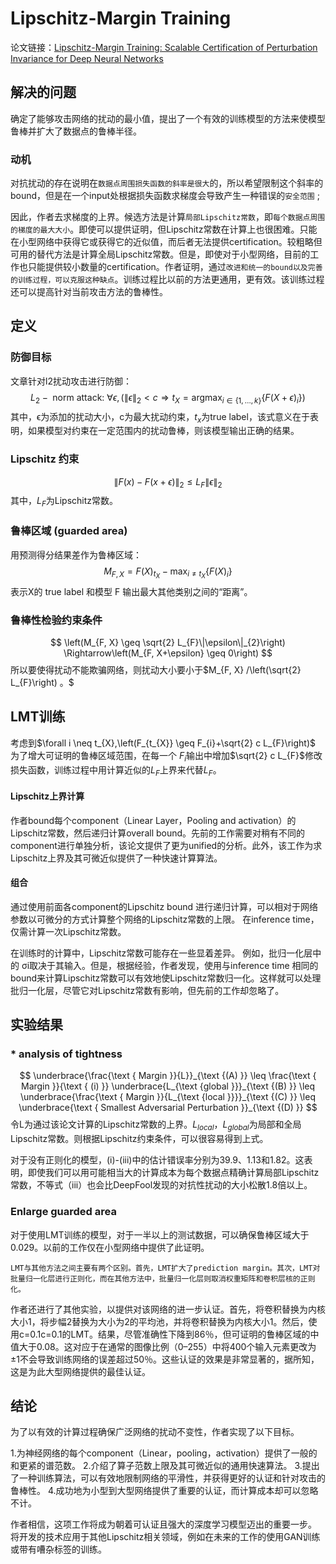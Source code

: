 # Lipschitz-Margin Training

论文链接：[Lipschitz-Margin Training: Scalable Certification of Perturbation Invariance for Deep Neural Networks](https://arxiv.org/abs/1802.04034)

## 解决的问题
确定了能够攻击网络的扰动的最小值，提出了一个有效的训练模型的方法来使模型鲁棒并扩大了数据点的鲁棒半径。

### 动机
对抗扰动的存在说明在`数据点周围损失函数的斜率是很大`的，所以希望限制这个斜率的bound，但是在一个input处根据损失函数求梯度会导致产生一种错误的`安全范围` ;

因此，作者去求梯度的上界。候选方法是计算`局部Lipschitz常数`，即`每个数据点周围的梯度的最大大小`。即使可以提供证明，但Lipschitz常数在计算上也很困难。只能在小型网络中获得它或获得它的近似值，而后者无法提供certification。较粗略但可用的替代方法是计算全局Lipschitz常数。但是，即使对于小型网络，目前的工作也只能提供较小数量的certification。作者证明，通过`改进和统一的bound以及完善的训练过程，可以克服这种缺点`。训练过程比以前的方法更通用，更有效。该训练过程还可以提高针对当前攻击方法的鲁棒性。

## 定义
### 防御目标
文章针对l2扰动攻击进行防御：
$$
L_{2}-\text { norm attack: } \forall \epsilon,\left(\|\epsilon\|_{2}<c \Rightarrow t_{X}=\operatorname{argmax}_{i \in\{1, \ldots, k\}}\left\{F(X+\epsilon)_{i}\right\}\right)
$$
其中，ϵ为添加的扰动大小，c为最大扰动约束，$t_x$为true label，该式意义在于表明，如果模型对约束在一定范围内的扰动鲁棒，则该模型输出正确的结果。

###  Lipschitz 约束
$$
\|F(x)-F(x+\epsilon)\|_{2} \leq L_{F}\|\epsilon\|_{2}
$$
其中，$L_F$为Lipschitz常数。

### 鲁棒区域 (guarded area)
用预测得分结果差作为鲁棒区域：
$$
M_{F, X}=F(X)_{t_{X}}-\max _{i \neq t_{X}}\left\{F(X)_{i}\right\}
$$
表示X的 true label 和模型 F 输出最大其他类别之间的“距离”。

### 鲁棒性检验约束条件
$$
\left(M_{F, X} \geq \sqrt{2} L_{F}\|\epsilon\|_{2}\right) \Rightarrow\left(M_{F, X+\epsilon} \geq 0\right)
$$
所以要使得扰动不能欺骗网络，则扰动大小要小于$M_{F, X} /\left(\sqrt{2} L_{F}\right) 。$

## LMT训练
考虑到$\forall i \neq t_{X},\left(F_{t_{X}} \geq F_{i}+\sqrt{2} c L_{F}\right)$ 为了增大可证明的鲁棒区域范围，在每一个 $F_i$输出中增加$\sqrt{2} c L_{F}$修改损失函数，训练过程中用计算近似的$L_F$上界来代替$L_F$。

#### Lipschitz上界计算
作者bound每个component（Linear Layer，Pooling and activation）的Lipschitz常数，然后递归计算overall bound。先前的工作需要对稍有不同的component进行单独分析，该论文提供了更为unified的分析。此外，该工作为求Lipschitz上界及其可微近似提供了一种快速计算算法。

#### 组合
通过使用前面各component的Lipschitz bound 进行递归计算，可以相对于网络参数以可微分的方式计算整个网络的Lipschitz常数的上限。 在inference time，仅需计算一次Lipschitz常数。

在训练时的计算中，Lipschitz常数可能存在一些显着差异。 例如，批归一化层中的 σi取决于其输入。但是，根据经验，作者发现，使用与inference time 相同的bound来计算Lipschitz常数可以有效地使Lipschitz常数归一化。这样就可以处理批归一化层，尽管它对Lipschitz常数有影响，但先前的工作却忽略了。

## 实验结果


### * analysis of tightness
$$
\underbrace{\frac{\text { Margin }}{L}}_{\text {(A) }} \leq \frac{\text { Margin }}{\text { (i) }} \underbrace{L_{\text {global }}}_{\text {(B) }} \leq \underbrace{\frac{\text { Margin }}{L_{\text {local }}}}_{\text {(C) }} \leq \underbrace{\text { Smallest Adversarial Perturbation }}_{\text {(D) }}
$$
令L为通过该论文计算的Lipschitz常数的上界。$L_{local}$，$L_{global}$为局部和全局Lipschitz常数。则根据Lipschitz约束条件，可以很容易得到上式。

对于没有正则化的模型，(i)-(iii)中的估计错误率分别为39.9、1.13和1.82。这表明，即使我们可以用可能相当大的计算成本为每个数据点精确计算局部Lipschitz常数，不等式（iii）也会比DeepFool发现的对抗性扰动的大小松散1.8倍以上。

### Enlarge guarded area

对于使用LMT训练的模型，对于一半以上的测试数据，可以确保鲁棒区域大于0.029。以前的工作仅在小型网络中提供了此证明。

`LMT与其他方法之间主要有两个区别。首先，LMT扩大了prediction margin。其次，LMT对批量归一化层进行正则化，而在其他方法中，批量归一化层则取消权重矩阵和卷积层核的正则化。`

作者还进行了其他实验，以提供对该网络的进一步认证。首先，将卷积替换为内核大小1，将步幅2替换为大小为2的平均池，并将卷积替换为内核大小1。然后，使用c=0.1c=0.1的LMT。结果，尽管准确性下降到86％，但可证明的鲁棒区域的中值大于0.08。这对应于在通常的图像比例（0–255）中将400个输入元素更改为±1不会导致训练网络的误差超过50％。这些认证的效果是非常显著的，据所知，这是为此大型网络提供的最佳认证。


## 结论
为了以有效的计算过程确保广泛网络的扰动不变性，作者实现了以下目标。

1.为神经网络的每个component（Linear，pooling，activation）提供了一般的和更紧的谱范数。
2.介绍了算子范数上限及其可微近似的通用快速算法。
3.提出了一种训练算法，可以有效地限制网络的平滑性，并获得更好的认证和针对攻击的鲁棒性。
4.成功地为小型到大型网络提供了重要的认证，而计算成本却可以忽略不计。

作者相信，这项工作将成为朝着可认证且强大的深度学习模型迈出的重要一步。 将开发的技术应用于其他Lipschitz相关领域，例如在未来的工作的使用GAN训练或带有嘈杂标签的训练。

